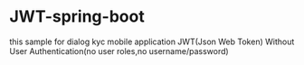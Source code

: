 # JWT-spring-boot
this sample for dialog kyc mobile application
JWT(Json Web Token) Without User Authentication(no user roles,no username/password)


